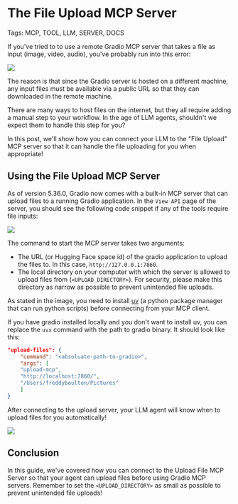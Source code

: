 # The File Upload MCP Server

Tags: MCP, TOOL, LLM, SERVER, DOCS

If you've tried to to use a remote Gradio MCP server that takes a file as input (image, video, audio), you've probably run into this error:

<img src="https://huggingface.co/datasets/freddyaboulton/bucket/resolve/main/MCPError.png">

The reason is that since the Gradio server is hosted on a different machine, any input files must be available via a public URL so that they can downloaded in the remote machine.

There are many ways to host files on the internet, but they all require adding a manual step to your workflow. In the age of LLM agents, shouldn't we expect them to handle this step for you?

In this post, we'll show how you can connect your LLM to the "File Upload" MCP server so that it can handle the file uploading for you when appropriate!

## Using the File Upload MCP Server

As of version 5.36.0, Gradio now comes with a built-in MCP server that can upload files to a running Gradio application. In the `View API` page of the server, you should see the following code snippet if any of the tools require file inputs:

<img src="https://huggingface.co/datasets/freddyaboulton/bucket/resolve/main/MCPConnectionDocs.png">

The command to start the MCP server takes two arguments:

- The URL (or Hugging Face space id) of the gradio application to upload the files to. In this case, `http://127.0.0.1:7860`.
- The local directory on your computer with which the server is allowed to upload files from (`<UPLOAD_DIRECTORY>`). For security, please make this directory as narrow as possible to prevent unintended file uploads.

As stated in the image, you need to install [uv](https://docs.astral.sh/uv/getting-started/installation/) (a python package manager that can run python scripts) before connecting from your MCP client. 

If you have gradio installed locally and you don't want to install uv, you can replace the `uvx` command with the path to gradio binary. It should look like this:

```json
"upload-files": {
    "command": "<absoluate-path-to-gradio>",
    "args": [
    "upload-mcp",
    "http://localhost:7860/",
    "/Users/freddyboulton/Pictures"
    ]
}
```

After connecting to the upload server, your LLM agent will know when to upload files for you automatically!

<img src="https://huggingface.co/datasets/freddyaboulton/bucket/resolve/main/Ghibliafy.png">

## Conclusion

In this guide, we've covered how you can connect to the Upload File MCP Server so that your agent can upload files before using Gradio MCP servers. Remember to set the `<UPLOAD_DIRECTORY>` as small as possible to prevent unintended file uploads!

